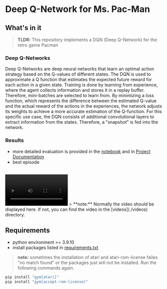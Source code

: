 # Deep Q-Network for Ms. Pac-Man

## What's in it
> **TLDR:** This repository implements a DQN (Deep Q-Network) for the retro game Pacman

### Deep Q-Networks
Deep Q-Networks are deep neural networks that learn an optimal action strategy based on the Q-values of different states.
The DQN is used to approximate a Q function that estimates the expected future reward for each action in a given state. Training is done by learning from experience, where the agent collects information and stores it in a replay buffer. Therefore, mini-batches are selected to learn from. By minimizing a loss function, which represents the difference between the estimated Q-value and the actual reward of the actions in the experiences, the network adjusts its weights to achieve a more accurate estimation of the Q-function.
For this specific use case, the DQN consists of additional convolutional layers to extract information from the states. Therefore, a "snapshot" is fed into the network.


### Results
- more detailed evaluation is provided in the [notebook](./pacman.ipynb) and in [Project Documentation]()
- best episode
<br>
<video controls autoplay width="200px" height="auto">
    <source src="videos/rl-video-episode-238.mp4" type="video/mp4" />
</video>
> **note:** Normally the video should be displayed here. If not, you can find the video in the [videos](./videos) directory.

## Requirements
- python environment >= 3.9.10
- install packages listed in [requirements.txt](./requirements.txt)
> **note:** sometimes the installation of atari and atari-rom-license failes "no match found" or the packages just will not be installed. Run the following commands again.
```bash
pip install "gym[atari]"
pip install "gym[accept-rom-license]"
```